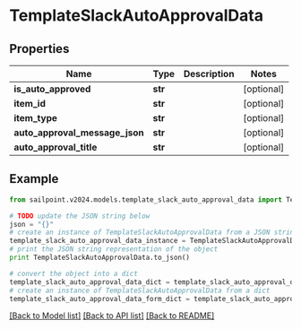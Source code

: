 # TemplateSlackAutoApprovalData


## Properties

Name | Type | Description | Notes
------------ | ------------- | ------------- | -------------
**is_auto_approved** | **str** |  | [optional] 
**item_id** | **str** |  | [optional] 
**item_type** | **str** |  | [optional] 
**auto_approval_message_json** | **str** |  | [optional] 
**auto_approval_title** | **str** |  | [optional] 

## Example

```python
from sailpoint.v2024.models.template_slack_auto_approval_data import TemplateSlackAutoApprovalData

# TODO update the JSON string below
json = "{}"
# create an instance of TemplateSlackAutoApprovalData from a JSON string
template_slack_auto_approval_data_instance = TemplateSlackAutoApprovalData.from_json(json)
# print the JSON string representation of the object
print TemplateSlackAutoApprovalData.to_json()

# convert the object into a dict
template_slack_auto_approval_data_dict = template_slack_auto_approval_data_instance.to_dict()
# create an instance of TemplateSlackAutoApprovalData from a dict
template_slack_auto_approval_data_form_dict = template_slack_auto_approval_data.from_dict(template_slack_auto_approval_data_dict)
```
[[Back to Model list]](../README.md#documentation-for-models) [[Back to API list]](../README.md#documentation-for-api-endpoints) [[Back to README]](../README.md)


